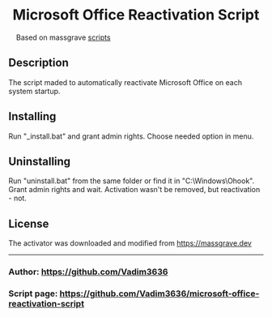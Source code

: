 <h1 align="center">Microsoft Office Reactivation Script</h1>
<p align="center">Based on massgrave <a href="https://github.com/massgravel/Microsoft-Activation-Scripts">scripts</a>⠀⠀⠀⠀⠀⠀⠀⠀⠀⠀⠀⠀⠀⠀⠀⠀⠀⠀⠀⠀⠀⠀⠀⠀⠀⠀⠀⠀</p>

## Description
The script maded to automatically reactivate Microsoft Office on each system startup.

## Installing
Run "_install.bat" and grant admin rights. Choose needed option in menu.

## Uninstalling
Run "uninstall.bat" from the same folder or find it in "C:\Windows\Ohook". Grant admin rights and wait. Activation wasn't be removed, but reactivation - not.

## License
The activator was downloaded and modified from https://massgrave.dev

<hr>

### Author: https://github.com/Vadim3636
### Script page: https://github.com/Vadim3636/microsoft-office-reactivation-script
